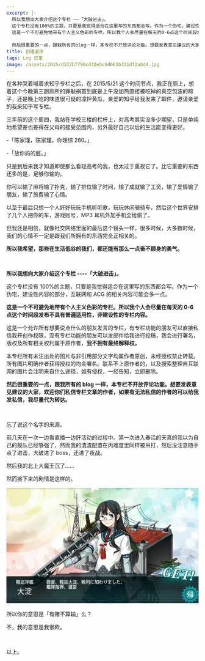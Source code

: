 ```yaml
---
excerpt: |-
  所以我想向大家介绍这个专栏 ——「大破进击」。  
  这个专栏没有100%的主题，只要是我觉得适合在这里写的东西都会写。作为一个伪宅，建设性内容的部分，互联网和ACG的相关内容可能会多一点。  
  这是一个不可避免地带有个人主义色彩的专栏。所以我个人会尽量在每天的0-6点这个时间段发布不具有普遍适用性，非建设性的专栏内容。

  然后很重要的一点，跟我所有的blog一样，本专栏不开放评论功能。想要发表意见建议的大家，欢迎你们私信专栏文章的作者，如果有无法私信的作者的可以给我发私信，我尽量代为转达。
title: 创建者序
tags: Log 日常
image: /assets/2015/d337b7796cd30e5c9d063b331df2a6d4.jpg
---
```


在各种哭着喊着求知乎专栏之后，在 2015/5/21 这个时间节点，我正在厕上，想着这个今晚第三趟厕所的罪魁祸首到底是上午没加热直接被吃掉的真空包装的粽子，还是晚上吃的味道很可疑的凉拌黄瓜，亲爱的知乎给我发来了邮件，邀请亲爱的我来知乎写专栏。

三年前的这个周四，我站在学校三楼的栏杆上，对高考其实没多少期望，只是单纯地希望差也差得在父母的接受范围内，另外最好自己以后的生活能变得更好。

-「陈家瑾，陈家瑾，你理综 260。」

-「放你妈的屁。」

只是到后来我才知道即使那么看轻高考的我，也太过于重视它了。比它重要的东西还多的是，足够你输的。

你可以输了麻将输了扑克，输了排位输了时间，输了成就输了工资，输了爱情输了朋友，输了旅费输了心情。

以至于最后只想一个人好好玩玩手机听听歌，玩玩休闲骑骑车，然后这个世界安排了几个人把你的车，游戏账号，MP3 耳机外加手机全给偷了。

但我还是相信，就像社交网络里面的最后这个镜头一样，很多时候，大多数时候，我们的心情不一定是跟我们所拥有的东西完全正相关的。

**所以我希望，那些在生活低谷的我们，都还能有那么一点奋不顾身的勇气。**

<br>

**所以我想向大家介绍这个专栏 ----「大破进击」。**

这个专栏没有 100%的主题，只要是我觉得适合在这里写的东西都会写。作为一个伪宅，建设性内容的部分，互联网和 ACG 的相关内容可能会多一点。

**这是一个不可避免地带有个人主义色彩的专栏。所以我个人会尽量在每天的 0-6 点这个时间段发布不具有普遍适用性，非建设性的专栏内容。**

这是一个允许所有想要说点什么的朋友发言的专栏，有专栏功能的朋友可以直接私信我开创作权限，没有专栏功能的朋友可以发邮件给我进行投稿，我会进行署名，版权及所有相关权利属于原作者，**我不拥有最终解释权。**

本专栏所有未注出处的图片与非引用部分文字均属作者原创，未经授权禁止转载。所有图片明确作者获得授权的均会署名。联系不上原作者的，以及搜索整理自互联网的图片会注明来自什么途径，如有侵权，一经告知，立即删除。

**然后很重要的一点，跟我所有的 blog 一样，本专栏不开放评论功能。想要发表意见建议的大家，欢迎你们私信专栏文章的作者，如果有无法私信的作者的可以给我发私信，我尽量代为转达。**

<br>

忘了说这个名字的来源。

前几天在一次一边看直播一边肝活动的过程中。第一次进入春活的天真的我以为自己的舰队已经够强了，然而我的渣渣配置在丙难度里同样被吊打，然后没注意随手点了进击，大破进了 boss，还进了夜战。

然后我的北上大魔王沉了……

然而接下来的剧情是这样的。

![](/assets/2015/d76457bb52db27fd1ee13892a15ba0e4.jpg)

所以你的意思是「有赌不算输」么？

不，我的意思是我很欧。

<br>

以上。
